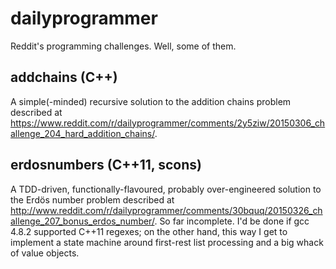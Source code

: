 # dailyprogrammer

Reddit's programming challenges.  Well, some of them.

## addchains (C++)

A simple(-minded) recursive solution to the addition chains problem
described at
https://www.reddit.com/r/dailyprogrammer/comments/2y5ziw/20150306_challenge_204_hard_addition_chains/.

## erdosnumbers (C++11, scons)

A TDD-driven, functionally-flavoured, probably over-engineered solution
to the Erdös number problem described at
http://www.reddit.com/r/dailyprogrammer/comments/30bquq/20150326_challenge_207_bonus_erdos_number/.
So far incomplete.  I'd be done if gcc 4.8.2 supported C++11 regexes; on
the other hand, this way I get to implement a state machine around
first-rest list processing and a big whack of value objects.
